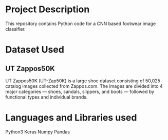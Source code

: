 # Project Description

This repository contains Python code for a CNN based footwear image classifier.

# Dataset Used

## UT Zappos50K

UT Zappos50K (UT-Zap50K) is a large shoe dataset consisting of 50,025 catalog images collected from Zappos.com. The images are divided into 4 major categories — shoes, sandals, slippers, and boots — followed by functional types and individual brands.

# Languages and Libraries used

Python3
Keras
Numpy
Pandas
